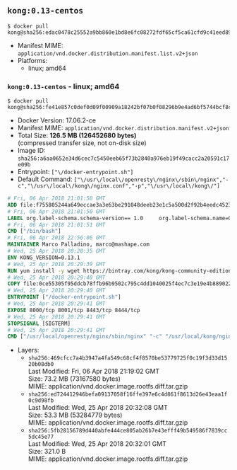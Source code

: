 ## `kong:0.13-centos`

```console
$ docker pull kong@sha256:edac0478c25552a9bb860e1bd8e6fc08272fdf65cf5ca61cfd9c41eed894279d
```

-	Manifest MIME: `application/vnd.docker.distribution.manifest.list.v2+json`
-	Platforms:
	-	linux; amd64

### `kong:0.13-centos` - linux; amd64

```console
$ docker pull kong@sha256:fe41e857c0def0d09f00909a18242bf07b0f08296b9e4ad6bf5744bcf8c0e937
```

-	Docker Version: 17.06.2-ce
-	Manifest MIME: `application/vnd.docker.distribution.manifest.v2+json`
-	Total Size: **126.5 MB (126452680 bytes)**  
	(compressed transfer size, not on-disk size)
-	Image ID: `sha256:a6aa0652e34d6cec7c5450eeb65f73b2840a976eb19f49cacc2a20591c17e09b`
-	Entrypoint: `["\/docker-entrypoint.sh"]`
-	Default Command: `["\/usr\/local\/openresty\/nginx\/sbin\/nginx","-c","\/usr\/local\/kong\/nginx.conf","-p","\/usr\/local\/kong\/"]`

```dockerfile
# Fri, 06 Apr 2018 21:01:50 GMT
ADD file:f755805244a649eccae3a3e63be291048deeb23e1c5a500d2f92b4eedc452322 in / 
# Fri, 06 Apr 2018 21:01:50 GMT
LABEL org.label-schema.schema-version== 1.0     org.label-schema.name=CentOS Base Image     org.label-schema.vendor=CentOS     org.label-schema.license=GPLv2     org.label-schema.build-date=20180402
# Fri, 06 Apr 2018 21:01:51 GMT
CMD ["/bin/bash"]
# Fri, 06 Apr 2018 22:56:06 GMT
MAINTAINER Marco Palladino, marco@mashape.com
# Wed, 25 Apr 2018 20:28:35 GMT
ENV KONG_VERSION=0.13.1
# Wed, 25 Apr 2018 20:29:39 GMT
RUN yum install -y wget https://bintray.com/kong/kong-community-edition-rpm/download_file?file_path=centos/7/kong-community-edition-$KONG_VERSION.el7.noarch.rpm &&     yum clean all
# Wed, 25 Apr 2018 20:29:40 GMT
COPY file:0ce55305f95ddcb78ffb96b9502c795c4dd1040025f4ec7c3e19e4b889022b90 in /docker-entrypoint.sh 
# Wed, 25 Apr 2018 20:29:40 GMT
ENTRYPOINT ["/docker-entrypoint.sh"]
# Wed, 25 Apr 2018 20:29:41 GMT
EXPOSE 8000/tcp 8001/tcp 8443/tcp 8444/tcp
# Wed, 25 Apr 2018 20:29:41 GMT
STOPSIGNAL [SIGTERM]
# Wed, 25 Apr 2018 20:29:41 GMT
CMD ["/usr/local/openresty/nginx/sbin/nginx" "-c" "/usr/local/kong/nginx.conf" "-p" "/usr/local/kong/"]
```

-	Layers:
	-	`sha256:469cfcc7a4b3947a4fa549c68cf4f8570be53779725f0c19f3d33d1520b08db0`  
		Last Modified: Fri, 06 Apr 2018 21:19:02 GMT  
		Size: 73.2 MB (73167580 bytes)  
		MIME: application/vnd.docker.image.rootfs.diff.tar.gzip
	-	`sha256:ed724412946befa09137058f16ffe397e6c4d861f8613d26e43eaa1f0c9d98fb`  
		Last Modified: Wed, 25 Apr 2018 20:32:08 GMT  
		Size: 53.3 MB (53284779 bytes)  
		MIME: application/vnd.docker.image.rootfs.diff.tar.gzip
	-	`sha256:5fb28156789d440abfe444ce805ab26b7e43efff49b549586f7839cc5dc45e77`  
		Last Modified: Wed, 25 Apr 2018 20:32:01 GMT  
		Size: 321.0 B  
		MIME: application/vnd.docker.image.rootfs.diff.tar.gzip
